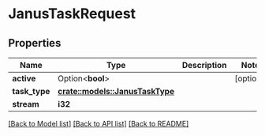 # JanusTaskRequest

## Properties

Name | Type | Description | Notes
------------ | ------------- | ------------- | -------------
**active** | Option<**bool**> |  | [optional]
**task_type** | [**crate::models::JanusTaskType**](JanusTaskType.md) |  | 
**stream** | **i32** |  | 

[[Back to Model list]](../README.md#documentation-for-models) [[Back to API list]](../README.md#documentation-for-api-endpoints) [[Back to README]](../README.md)


